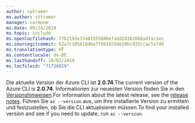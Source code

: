 ```yaml
---
author: sptramer
ms.author: sttramer
manager: carmonm
ms.date: 09/24/2019
ms.topic: include
ms.openlocfilehash: 77b2193e15401555806efddd28382668ad7ac1ec
ms.sourcegitcommit: 62a7c105818d6e7f0b1829de20bc935ccac5a740
ms.translationtype: HT
ms.contentlocale: de-DE
ms.lasthandoff: 10/02/2019
ms.locfileid: "71720829"
---
```

<span data-ttu-id="8fbcf-101">Die aktuelle Version der Azure CLI ist __2.0.74__.</span><span class="sxs-lookup"><span data-stu-id="8fbcf-101">The current version of the Azure CLI is __2.0.74__.</span></span> <span data-ttu-id="8fbcf-102">Informationen zur neuesten Version finden Sie in den [Versionshinweisen](../release-notes-azure-cli.md).</span><span class="sxs-lookup"><span data-stu-id="8fbcf-102">For information about the latest release, see the [release notes](../release-notes-azure-cli.md).</span></span> <span data-ttu-id="8fbcf-103">Führen Sie `az --version` aus, um Ihre installierte Version zu ermitteln und festzustellen, ob Sie die CLI aktualisieren müssen.</span><span class="sxs-lookup"><span data-stu-id="8fbcf-103">To find your installed version and see if you need to update, run `az --version`.</span></span>
